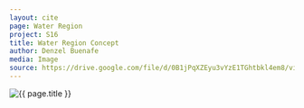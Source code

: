 ```yaml
---
layout: cite
page: Water Region
project: S16
title: Water Region Concept
author: Denzel Buenafe
media: Image
source: https://drive.google.com/file/d/0B1jPqXZEyu3vYzE1TGhtbkl4em8/view?usp=sharing
---
```

![{{ page.title }}](/projects/S16/regions/water/WaterRegionConcept.png)
